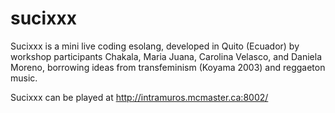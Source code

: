 # sucixxx
Sucixxx is a mini live coding esolang, developed in Quito (Ecuador) by workshop participants Chakala, Maria Juana, 
Carolina Velasco, and Daniela Moreno, borrowing ideas from transfeminism (Koyama 2003) and reggaeton music.

Sucixxx can be played at http://intramuros.mcmaster.ca:8002/
